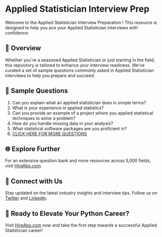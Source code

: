 # Applied Statistician Interview Prep

Welcome to the Applied Statistician Interview Preparation ! This resource is designed to help you ace your Applied Statistician interviews with confidence.

## 🚀 Overview

Whether you're a seasoned Applied Statistician or just starting in the field, this repository is tailored to enhance your interview readiness. We've curated a set of sample questions commonly asked in Applied Statistician interviews to help you prepare and succeed.

## 📝 Sample Questions

1. Can you explain what an applied statistician does in simple terms?
2. What is your experience in applied statistics?
3. Can you provide an example of a project where you applied statistical techniques to solve a problem?
4. How do you handle missing data in your analysis?
5. What statistical software packages are you proficient in?
6. [CLICK HERE FOR MORE QUESTIONS](https://hireabo.com/job/19_1_23/Applied%20Statistician)

## 🌐 Explore Further

For an extensive question bank and more resources across 5,000 fields, visit [HireAbo.com](https://www.hireabo.com).

## 📱 Connect with Us

Stay updated on the latest industry insights and interview tips. Follow us on [Twitter](https://twitter.com/hireabo) and [LinkedIn](https://www.linkedin.com/in/hire-abo-3609972a8/).

## 🚀 Ready to Elevate Your Python Career?

Visit [HireAbo.com](https://www.hireabo.com) now and take the first step towards a successful Applied Statistician career!